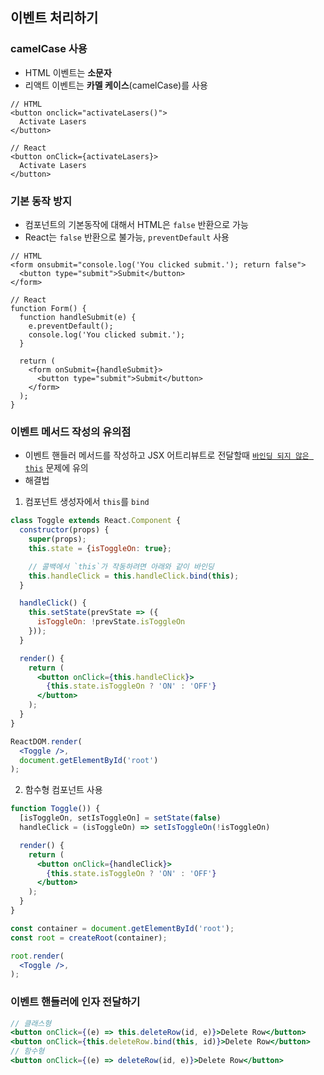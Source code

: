 ## 이벤트 처리하기
### camelCase 사용
* HTML 이벤트는 **소문자**
* 리액트 이벤트는 **카멜 케이스**(camelCase)를 사용
```JSX
// HTML
<button onclick="activateLasers()">
  Activate Lasers
</button>

// React
<button onClick={activateLasers}>
  Activate Lasers
</button>
```
### 기본 동작 방지
* 컴포넌트의 기본동작에 대해서 HTML은 `false` 반환으로 가능
* React는 `false` 반환으로 불가능, `preventDefault` 사용
```JSX
// HTML
<form onsubmit="console.log('You clicked submit.'); return false">
  <button type="submit">Submit</button>
</form>

// React
function Form() {
  function handleSubmit(e) {
    e.preventDefault();
    console.log('You clicked submit.');
  }

  return (
    <form onSubmit={handleSubmit}>
      <button type="submit">Submit</button>
    </form>
  );
}
```
### 이벤트 메서드 작성의 유의점
* 이벤트 핸들러 메서드를 작성하고 JSX 어트리뷰트로 전달할때 [`바인딩 되지 않은 this`](https://developer.mozilla.org/ko/docs/Web/JavaScript/Reference/Functions/Arrow_functions#%EB%B0%94%EC%9D%B8%EB%94%A9_%EB%90%98%EC%A7%80_%EC%95%8A%EC%9D%80_this) 문제에 유의
* 해결법
1. 컴포넌트 생성자에서 `this`를 `bind`
```jsx
class Toggle extends React.Component {
  constructor(props) {
    super(props);
    this.state = {isToggleOn: true};

    // 콜백에서 `this`가 작동하려면 아래와 같이 바인딩
    this.handleClick = this.handleClick.bind(this);
  }

  handleClick() {
    this.setState(prevState => ({
      isToggleOn: !prevState.isToggleOn
    }));
  }

  render() {
    return (
      <button onClick={this.handleClick}>
        {this.state.isToggleOn ? 'ON' : 'OFF'}
      </button>
    );
  }
}

ReactDOM.render(
  <Toggle />,
  document.getElementById('root')
);
```
2. 함수형 컴포넌트 사용
```jsx
function Toggle()) {
  [isToggleOn, setIsToggleOn] = setState(false)
  handleClick = (isToggleOn) => setIsToggleOn(!isToggleOn)

  render() {
    return (
      <button onClick={handleClick}>
        {this.state.isToggleOn ? 'ON' : 'OFF'}
      </button>
    );
  }
}

const container = document.getElementById('root');
const root = createRoot(container);

root.render(
  <Toggle />,
);
```
### 이벤트 핸들러에 인자 전달하기
```jsx
// 클래스형
<button onClick={(e) => this.deleteRow(id, e)}>Delete Row</button>
<button onClick={this.deleteRow.bind(this, id)}>Delete Row</button>
// 함수형
<button onClick={(e) => deleteRow(id, e)}>Delete Row</button>
```